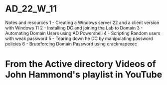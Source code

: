 # AD_22_W_11
Notes and resources
1 - Creating a Windows server 22 and a client version with Windows 11
2 - Installing DC and joining the Lab to Domain
3 - Automating Domain Users using AD Powershell
4 - Scripting Random users with weak password
5 - Tearing down he DC by manipulating password policies
6 - Bruteforcing Domain Password using crackmapexec


# From the Active directory Videos of John Hammond's playlist in YouTube #
